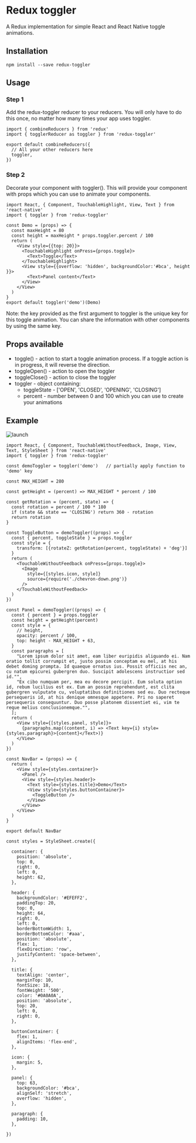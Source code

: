 # Redux toggler
A Redux implementation for simple React and React Native toggle animations.

## Installation
```npm install --save redux-toggler```

## Usage
### Step 1
Add the redux-toggler reducer to your reducers. You will only have to do this once, no matter how many times your app uses toggler.

```
import { combineReducers } from 'redux'
import { togglerReducer as toggler } from 'redux-toggler'

export default combineReducers({
  // All your other reducers here
  toggler,
})
```

### Step 2
Decorate your component with toggler(). This will provide your component with props which you can use to animate your components.
```
import React, { Component, TouchableHighlight, View, Text } from 'react-native'
import { toggler } from 'redux-toggler'

const Demo = (props) => {
  const maxHeight = 80
  const height = maxHeight * props.toggler.percent / 100
  return (
    <View style={{top: 20}}>
      <TouchableHighlight onPress={props.toggle}>
        <Text>Toggle</Text>
      </TouchableHighlight>
      <View style={{overflow: 'hidden', backgroundColor:'#bca', height }}>
        <Text>Panel content</Text>
      </View>
    </View>
  )
}
export default toggler('demo')(Demo)
```

Note: the key provided as the first argument to toggler is the unique key for this toggle animation.
You can share the information with other components by using the same key.

## Props available
* toggle() - action to start a toggle animation process. If a toggle action is in progress, it will reverse the direction.
* toggleOpen() - action to open the toggler
* toggleClose() - action to close the toggler
* toggler  - object containing:
    * toggleState - ['OPEN', 'CLOSED', 'OPENING', 'CLOSING']
    * percent - number between 0 and 100 which you can use to create your animations

## Example

![launch](example.gif)

```
import React, { Component, TouchableWithoutFeedback, Image, View, Text, StyleSheet } from 'react-native'
import { toggler } from 'redux-toggler'

const demoToggler = toggler('demo')   // partially apply function to 'demo' key

const MAX_HEIGHT = 280

const getHeight = (percent) => MAX_HEIGHT * percent / 100

const getRotation = (percent, state) => {
  const rotation = percent / 100 * 180
  if (state && state == 'CLOSING') return 360 - rotation
  return rotation
}

const ToggleButton = demoToggler((props) => {
  const { percent, toggleState } = props.toggler
  const style = {
    transform: [{rotateZ: getRotation(percent, toggleState) + 'deg'}]
  }
  return (
    <TouchableWithoutFeedback onPress={props.toggle}>
      <Image
        style={[styles.icon, style]}
        source={require('./chevron-down.png')}
      />
    </TouchableWithoutFeedback>
  )
})

const Panel = demoToggler((props) => {
  const { percent } = props.toggler
  const height = getHeight(percent)
  const style = {
    // height,
    opacity: percent / 100,
    top: height - MAX_HEIGHT + 63,
  }
  const paragraphs = [
    "Lorem ipsum dolor sit amet, eam liber euripidis aliquando ei. Nam oratio tollit corrumpit et, justo possim conceptam eu mel, at his debet doming prompta. Id quaeque ornatus ius. Possit officiis nec an, cu natum epicurei gubergren duo. Suscipit adolescens instructior sed id."",
    "Ex cibo numquam per, mea eu decore percipit. Eum soluta option id, rebum lucilius est ex. Eum an possim reprehendunt, est clita gubergren vulputate cu, voluptatibus definitiones sed eu. Duo recteque persequeris id, at his denique omnesque appetere. Pri no saperet persequeris consequuntur. Duo posse platonem dissentiet ei, vim te reque melius conclusionemque."",
  ];
  return (
    <View style={[styles.panel, style]}>
      {paragraphs.map((content, i) => <Text key={i} style={styles.paragraph}>{content}</Text>)}
    </View>
  )
})

const NavBar = (props) => {
  return (
    <View style={styles.container}>
      <Panel />
      <View style={styles.header}>
        <Text style={styles.title}>Demo</Text>
        <View style={styles.buttonContainer}>
          <ToggleButton />
        </View>
      </View>
    </View>
  )
}

export default NavBar

const styles = StyleSheet.create({

  container: {
    position: 'absolute',
    top: 0,
    right: 0,
    left: 0,
    height: 62,
  },

  header: {
    backgroundColor: '#EFEFF2',
    paddingTop: 20,
    top: 0,
    height: 64,
    right: 0,
    left: 0,
    borderBottomWidth: 1,
    borderBottomColor: '#aaa',
    position: 'absolute',
    flex: 1,
    flexDirection: 'row',
    justifyContent: 'space-between',
  },

  title: {
    textAlign: 'center',
    marginTop: 10,
    fontSize: 18,
    fontWeight: '500',
    color: '#0A0A0A',
    position: 'absolute',
    top: 20,
    left: 0,
    right: 0,
  },

  buttonContainer: {
    flex: 1,
    alignItems: 'flex-end',
  },

  icon: {
    margin: 5,
  },

  panel: {
    top: 63,
    backgroundColor: '#bca',
    alignSelf: 'stretch',
    overflow: 'hidden',
  },

  paragraph: {
    padding: 10,
  },

})
```
